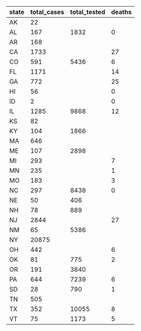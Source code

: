 state | total_cases | total_tested | deaths
--- | --- | --- | ---
AK | 22 |  | 
AL | 167 | 1832 | 0
AR | 168 |  | 
CA | 1733 |  | 27
CO | 591 | 5436 | 6
FL | 1171 |  | 14
GA | 772 |  | 25
HI | 56 |  | 0
ID | 2 |  | 0
IL | 1285 | 9868 | 12
KS | 82 |  | 
KY | 104 | 1866 | 
MA | 646 |  | 
ME | 107 | 2898 | 
MI | 293 |  | 7
MN | 235 |  | 1
MO | 183 |  | 3
NC | 297 | 8438 | 0
NE | 50 | 406 | 
NH | 78 | 889 | 
NJ | 2844 |  | 27
NM | 65 | 5386 | 
NY | 20875 |  | 
OH | 442 |  | 6
OK | 81 | 775 | 2
OR | 191 | 3840 | 
PA | 644 | 7239 | 6
SD | 28 | 790 | 1
TN | 505 |  | 
TX | 352 | 10055 | 8
VT | 75 | 1173 | 5

